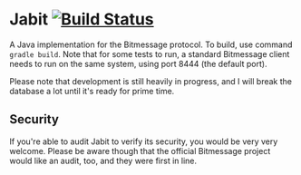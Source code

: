 Jabit [![Build Status](https://travis-ci.org/Dissem/Jabit.svg?branch=master)](https://travis-ci.org/Dissem/Jabit)
=====

A Java implementation for the Bitmessage protocol. To build, use command `gradle build`. Note that for some tests to run, a standard Bitmessage client needs to run on the same system, using port 8444 (the default port).

Please note that development is still heavily in progress, and I will break the database a lot until it's ready for prime time.

Security
--------

If you're able to audit Jabit to verify its security, you would be very very welcome. Please be aware though that the official Bitmessage project would like an audit, too, and they were first in line.
